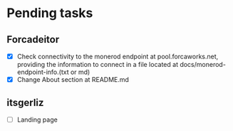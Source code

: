 # Pending tasks
## Forcadeitor
- [x] Check connectivity to the monerod endpoint at pool.forcaworks.net, providing the information to connect in a file located at docs/monerod-endpoint-info.(txt or md)
- [x] Change About section at README.md

## itsgerliz
- [ ] Landing page

